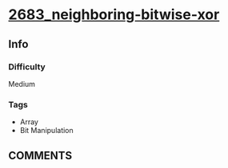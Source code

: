 # [2683_neighboring-bitwise-xor](https://leetcode.com/problems/neighboring-bitwise-xor/)

## Info

### Difficulty

Medium

### Tags

- Array
- Bit Manipulation

## __COMMENTS__

> 

